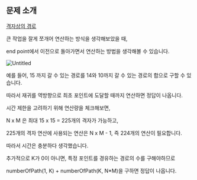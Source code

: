 ## 문제 소개

[격자상의 경로](https://www.acmicpc.net/problem/10164)

큰 작업을 잘게 쪼개어 연산하는 방식을 생각해보았을 때,

end point에서 이전으로 돌아가면서 연산하는 방법을 생각해볼 수 있습니다.

![Untitled](https://upload.acmicpc.net/8299a142-dd28-48bc-a698-64b8789e4733/-/preview/)

예를 들어, 15 까지 갈 수 있는 경로를 14와 10까지 갈 수 있는 경로의 합으로 구할 수 있습니다.

따라서 재귀를 역방향으로 최초 포인트에 도달할 때까지 연산하면 정답이 나옵니다.

시간 제한을 고려하기 위해 연산량을 체크해보면,

N x M 은 최대 15 x 15 = 225개의 격자가 가능하고,

225개의 격자 연산에 사용되는 연산은 N x M - 1, 즉 224개의 연산이 필요합니다.

따라서 시간은 충분하다 생각했습니다.

추가적으로 K가 0이 아니면, 특정 포인트를 경유하는 경로의 수를 구해야하므로

numberOfPath(1, K) + numberOfPath(K, N*M)을 구하면 정답이 나옵니다.
